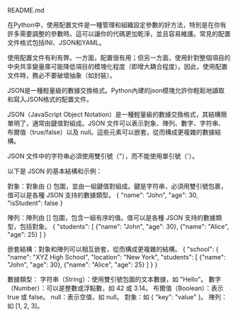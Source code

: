 README.md

在Python中，使用配置文件是一種管理和組織設定參數的好方法，特別是在你有許多需要調整的參數時。這可以讓你的代碼更加乾淨，並且容易維護。常見的配置文件格式包括INI、JSON和YAML。

使用配置文件有利有弊。一方面，配置很有用；但另一方面，使用針對整個項目的中央共享變量庫可能降低項目的模塊化程度（即增大耦合程度）。因此，使用配置文件時，務必不要破壞抽象（如封裝）。

JSON是一種輕量級的數據交換格式。Python內建的json模塊允許你輕鬆地讀取和寫入JSON格式的配置文件。

JSON（JavaScript Object Notation）是一種輕量級的數據交換格式，其結構簡單明了，通常由鍵值對組成。JSON 文件可以表示對象、陣列、數字、字符串、布爾值（true/false）以及 null。這些元素可以嵌套，從而構成更複雜的數據結構。

JSON 文件中的字符串必須使用雙引號（"），而不能使用單引號（'）。

以下是 JSON 的基本結構和示例：

對象：對象由 {} 包圍，並由一組鍵值對組成。鍵是字符串，必須用雙引號包裹，值可以是各種 JSON 支持的數據類型。
{
  "name": "John",
  "age": 30,
  "isStudent": false
}


陣列：陣列由 [] 包圍，包含一組有序的值。值可以是各種 JSON 支持的數據類型，包括對象。
{
  "students": [
    {"name": "John", "age": 30},
    {"name": "Alice", "age": 25}
  ]
}


嵌套結構：對象和陣列可以相互嵌套，從而構成更複雜的結構。
{
  "school": {
    "name": "XYZ High School",
    "location": "New York",
    "students": [
      {"name": "John", "age": 30},
      {"name": "Alice", "age": 25}
    ]
  }
}


數據類型：
字符串（String）：使用雙引號包圍的文本數據，如 "Hello"。
數字（Number）：可以是整數或浮點數，如 42 或 3.14。
布爾值（Boolean）：表示 true 或 false。
null：表示空值，如 null。
對象：如 { "key": "value" }。
陣列：如 [1, 2, 3]。
